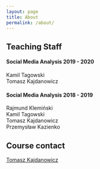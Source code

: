 ```yaml
---
layout: page
title: About
permalink: /about/
---
```



Teaching Staff
---

#### Social Media Analysis 2019 - 2020
Kamil Tagowski  
Tomasz Kajdanowicz

#### Social Media Analysis 2018 - 2019
Rajmund Klemiński    
Kamil Tagowski  
Tomasz Kajdanowicz  
Przemysław Kazienko  

Course contact
---

[Tomasz Kajdanowicz](mailto:tomasz.kajdanowicz@pwr.edu.pl)  